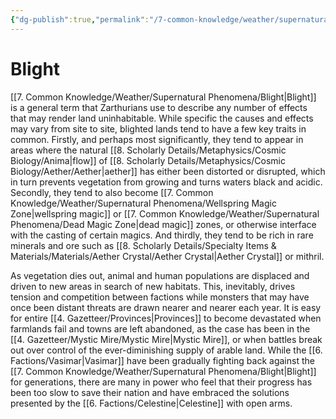 ```yaml
---
{"dg-publish":true,"permalink":"/7-common-knowledge/weather/supernatural-phenomena/blight/","noteIcon":""}
---
```


# Blight

[[7. Common Knowledge/Weather/Supernatural Phenomena/Blight\|Blight]] is a general term that Zarthurians use to describe any number of effects that may render land uninhabitable. While specific the causes and effects may vary from site to site, blighted lands tend to have a few key traits in common. Firstly, and perhaps most significantly, they tend to appear in areas where the natural [[8. Scholarly Details/Metaphysics/Cosmic Biology/Anima\|flow]] of [[8. Scholarly Details/Metaphysics/Cosmic Biology/Aether/Aether\|aether]] has either been distorted or disrupted, which in turn prevents vegetation from growing and turns waters black and acidic. Secondly, they tend to also become [[7. Common Knowledge/Weather/Supernatural Phenomena/Wellspring Magic Zone\|wellspring magic]] or [[7. Common Knowledge/Weather/Supernatural Phenomena/Dead Magic Zone\|dead magic]] zones, or otherwise interface with the casting of certain magics. And thirdly, they tend to be rich in rare minerals and ore such as [[8. Scholarly Details/Specialty Items & Materials/Materials/Aether Crystal/Aether Crystal\|Aether Crystal]] or mithril. 

As vegetation dies out, animal and human populations are displaced and driven to new areas in search of new habitats. This, inevitably, drives tension and competition between factions while monsters that may have once been distant threats are drawn nearer and nearer each year. It is easy for entire [[4. Gazetteer/Provinces\|Provinces]] to become devastated when farmlands fail and towns are left abandoned, as the case has been in the [[4. Gazetteer/Mystic Mire/Mystic Mire\|Mystic Mire]], or when battles break out over control of the ever-diminishing supply of arable land. While the [[6. Factions/Vasimar\|Vasimar]] have been gradually fighting back against the [[7. Common Knowledge/Weather/Supernatural Phenomena/Blight\|Blight]] for generations, there are many in power who feel that their progress has been too slow to save their nation and have embraced the solutions presented by the [[6. Factions/Celestine\|Celestine]] with open arms.  